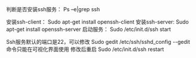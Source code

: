 判断是否安装ssh服务：
Ps –e|grep ssh

安装ssh-client：
Sudo apt-get install openssh-client
安装ssh-server:
Sudo apt-get install openssh-server
启动服务：
Sudo /etc/init.d/ssh start

Ssh服务默认的端口是22，可以修改
Sudo gedit /etc/ssh/sshd_config  --gedit命令只能在可视化界面使用
修改后重启
Sudo /etc/init.d/ssh restart

